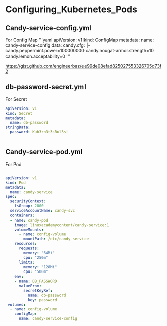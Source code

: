 # Configuring_Kubernetes_Pods

## Candy-service-config.yml
For Config Map
'''yaml
apiVersion: v1
kind: ConfigMap
metadata:
  name: candy-service-config
data:
  candy.cfg: |-
    candy.peppermint.power=100000000
    candy.nougat-armor.strength=10
    candy.lemon.acceptability=0
'''

https://gist.github.com/engineerbaz/ee99de08efad825027553326705d73f2

<script src="https://gist.github.com/engineerbaz/ee99de08efad825027553326705d73f2.js"></script>

## db-password-secret.yml
For Secret

```yaml
apiVersion: v1
kind: Secret
metadata:
  name: db-password
stringData:
  password: Kub3rn3t3sRul3s!



```

## Candy-service-pod.yml
For Pod


```yaml

apiVersion: v1
kind: Pod
metadata:
  name: candy-service
spec:
  securityContext:
    fsGroup: 2000
  serviceAccountName: candy-svc
  containers:
  - name: candy-pod
    image: linuxacademycontent/candy-service:1
    volumeMounts:
      - name: config-volume
        mountPath: /etc/candy-service
    resources:
      requests:
        memory: "64Mi"
        cpu: "250m"
      limits:
        memory: "128Mi"
        cpu: "500m"
    env:
    - name: DB_PASSWORD
      valueFrom:
        secretKeyRef:
          name: db-password
          key: password
 volumes:
  - name: config-volume
    configMap:
      name: candy-service-config

```
